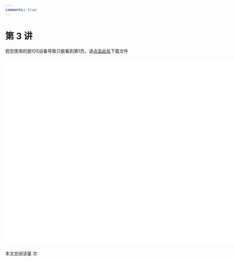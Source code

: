```yaml
---
comments: true
---
```


# 第 3 讲

<object data="第 3 讲  标注.pdf" type="application/pdf" width="150%" height="800">
    <p>若您使用的是IOS设备导致只能看到第1页，请<a href="第 3 讲  标注.pdf">点击此处</a>下载文件</p>
    <iframe src="第 3 讲  标注.pdf#navpanes=0" width="500%" height="600" frameborder="0"></iframe>
    
</object>

<span id="busuanzi_container_page_pv">本文总阅读量 <span id="busuanzi_value_page_pv"></span> 次</span>